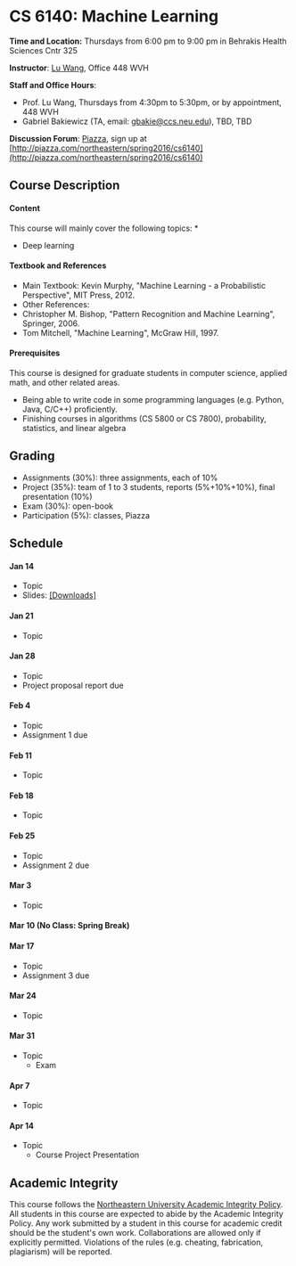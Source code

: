 # CS 6140: Machine Learning

**Time and Location:** Thursdays from 6:00 pm to 9:00 pm in Behrakis Health Sciences Cntr 325

**Instructor**: [Lu Wang](http://www.ccs.neu.edu/home/luwang/), Office 448 WVH

**Staff and Office Hours**: 
* Prof. Lu Wang, Thursdays from 4:30pm to 5:30pm, or by appointment, 448 WVH
* Gabriel Bakiewicz (TA, email: gbakie@ccs.neu.edu), TBD, TBD

**Discussion Forum**: [Piazza](http://piazza.com/northeastern/spring2016/cs6140/home), sign up at [http://piazza.com/northeastern/spring2016/cs6140](http://piazza.com/northeastern/spring2016/cs6140)


## Course Description
#### Content
This course will mainly cover the following topics:
* 
* Deep learning

#### Textbook and References
 * Main Textbook: Kevin Murphy, "Machine Learning - a Probabilistic Perspective", MIT Press, 2012.
 * Other References: 
  * Christopher M. Bishop, "Pattern Recognition and Machine Learning", Springer, 2006.
  * Tom Mitchell, "Machine Learning", McGraw Hill, 1997.
 
#### Prerequisites
This course is designed for graduate students in computer science, applied math, and other related areas.
 * Being able to write code in some programming languages (e.g. Python, Java, C/C++) proficiently.
 * Finishing courses in algorithms (CS 5800 or CS 7800), probability, statistics, and linear algebra


## Grading

* Assignments (30%): three assignments, each of 10%
* Project (35%): team of 1 to 3 students, reports (5%+10%+10%), final presentation (10%)
* Exam (30%): open-book
* Participation (5%): classes, Piazza
 

## Schedule
#### Jan 14
* Topic
* Slides: [[Downloads]](http://www.ccs.neu.edu/home/luwang/courses/slides_cs6140_sp16/cs6140_lec1.pdf)

#### Jan 21
* Topic


#### Jan 28
* Topic
* Project proposal report due

#### Feb 4
* Topic
* Assignment 1 due


#### Feb 11
* Topic


#### Feb 18
* Topic

#### Feb 25
* Topic
* Assignment 2 due


#### Mar 3
* Topic


#### Mar 10 (No Class: Spring Break)

#### Mar 17
* Topic
* Assignment 3 due

#### Mar 24
* Topic

  
#### Mar 31
* Topic
  * Exam

#### Apr 7
* Topic


#### Apr 14
* Topic
  * Course Project Presentation


## Academic Integrity 
This course follows the [Northeastern University Academic Integrity Policy](http://www.northeastern.edu/osccr/academic-integrity-policy/). All students in this course are expected to abide by the Academic Integrity Policy. Any work submitted by a student in this course for academic credit should be the student's own work. Collaborations are allowed only if explicitly permitted. Violations of the rules (e.g. cheating, fabrication, plagiarism) will be reported.



 


